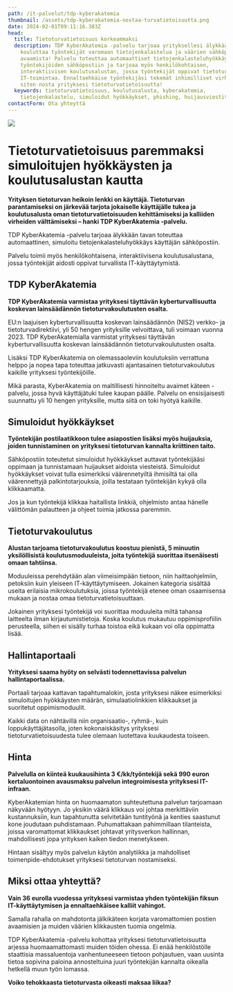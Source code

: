 ```yaml
---
path: /it-palvelut/tdp-kyberakatemia
thumbnail: /assets/tdp-kyberakatemia-nostaa-turvatietoisuutta.png
date: 2024-02-01T09:11:16.383Z
head:
  title: Tietoturvatietoisuus korkeammaksi
  description: TDP KyberAkatemia -palvelu tarjoaa yrityksellesi älykkään alustan
    kouluttaa työntekijät varomaan tietojenkalastelua ja väärien sähköpostien
    avaamista! Palvelu toteuttaa automaattiset tietojenkalasteluhyökkäykset
    työntekijöiden sähköpostiin ja tarjoaa myös henkilökohtaisen,
    interaktiivisen koulutusalustan, jossa työntekijät oppivat tietoturvallista
    IT-toimintaa. Ennaltaehkäise työntekijäsi tekemät inhimilliset virheet ja
    siten nosta yrityksesi tietoturvatietoisuutta!
  keywords: tietoturvatietoisuus, koulutusalusta, kyberakatemia,
    tietojenkalastelu, simuloidut hyökkäykset, phishing, huijausviestit
contactForm: Ota yhteyttä
---
```

![](/assets/tdp-kyberakatemia-nostaa-turvatietoisuutta.png)

# Tietoturvatietoisuus paremmaksi simuloitujen hyökkäysten ja koulutusalustan kautta

**Yrityksen tietoturvan heikoin lenkki on käyttäjä. Tietoturvan parantamiseksi on järkevää tarjota jokaiselle käyttäjälle tukea ja koulutusalusta oman tietoturvatietoisuuden kehittämiseksi ja kalliiden virheiden välttämiseksi – hanki TDP KyberAkatemia -palvelu.**

TDP KyberAkatemia -palvelu tarjoaa älykkään tavan toteuttaa automaattinen, simuloitu tietojenkalasteluhyökkäys käyttäjän sähköpostiin.

Palvelu toimii myös henkilökohtaisena, interaktiivisena koulutusalustana, jossa työntekijät aidosti oppivat turvallista IT-käyttäytymistä.

## T﻿DP KyberAkatemia

**TDP KyberAkatemia varmistaa yrityksesi täyttävän kyberturvallisuutta koskevan lainsäädännön tietoturvakoulutusten osalta.**

EU:n laajuisen kyberturvallisuutta koskevan lainsäädännön (NIS2) verkko- ja tietoturvadirektiivi, yli 50 hengen yrityksille velvoittava, tuli voimaan vuonna 2023. TDP KyberAkatemialla varmistat yrityksesi täyttävän kyberturvallisuutta koskevan lainsäädännön tietoturvakoulutusten osalta.

Lisäksi TDP KyberAkatemia on olemassaoleviin koulutuksiin verrattuna helppo ja nopea tapa toteuttaa jatkuvasti ajantasainen tietoturvakoulutus kaikille yrityksesi työntekijöille. 

Mikä parasta, KyberAkatemia on maltillisesti hinnoiteltu avaimet käteen -palvelu, jossa hyvä käyttäjätuki tulee kaupan päälle. Palvelu on ensisijaisesti suunnattu yli 10 hengen yrityksille, mutta siitä on toki hyötyä kaikille.

## S﻿imuloidut hyökkäykset

**Työntekijän postilaatikkoon tulee asiapostien lisäksi myös huijauksia, joiden tunnistaminen on yrityksesi tietoturvan kannalta kriittinen taito.** 

Sähköpostiin toteutetut simuloidut hyökkäykset auttavat työntekijääsi oppimaan ja tunnistamaan huijaukset aidoista viesteistä. Simuloidut hyökkäykset voivat tulla esimerkiksi väärennetyiltä ihmisiltä tai olla väärennettyjä palkintotarjouksia, joilla testataan työntekijän kykyä olla klikkaamatta. 

Jos ja kun työntekijä klikkaa haitallista linkkiä, ohjelmisto antaa hänelle välittömän palautteen ja ohjeet toimia jatkossa paremmin.

## T﻿ietoturvakoulutus

**Alustan tarjoama tietoturvakoulutus koostuu pienistä, 5 minuutin yksilöllisistä koulutusmoduuleista, joita työntekijä suorittaa itsenäisesti omaan tahtiinsa.**

Moduuleissa perehdytään alan viimeisimpään tietoon, niin haittaohjelmiin, petoksiin kuin yleiseen IT-käyttäytymiseen. Jokainen kategoria sisältää useita erilaisia mikrokoulutuksia, joissa työntekijä etenee oman osaamisensa mukaan ja nostaa omaa tietoturvatietoisuuttaan.

Jokainen yrityksesi työntekijä voi suorittaa moduuleita miltä tahansa laitteelta ilman kirjautumistietoja. Koska koulutus mukautuu oppimisprofiilin perusteella, siihen ei sisälly turhaa toistoa eikä kukaan voi olla oppimatta lisää.

## H﻿allintaportaali

**Yrityksesi saama hyöty on selvästi todennettavissa palvelun hallintaportaalissa.** 

Portaali tarjoaa kattavan tapahtumalokin, josta yrityksesi näkee esimerkiksi simuloitujen hyökkäysten määrän, simulaatiolinkkien klikkaukset ja suoritetut oppimismoduulit. 

Kaikki data on nähtävillä niin organisaatio-, ryhmä-, kuin loppukäyttäjätasolla, joten kokonaiskäsitys yrityksesi tietoturvatietoisuudesta tulee olemaan luotettava kuukaudesta toiseen.

## H﻿inta

**Palvelulla on kiinteä kuukausihinta 3 €/kk/työntekijä sekä 990 euron kertaluontoinen avausmaksu palvelun integroimisesta yrityksesi IT-infraan.**

KyberAkatemian hinta on huomaamaton suhteutettuna palvelun tarjoamaan näkyvään hyötyyn. Jo yksikin väärä klikkaus voi johtaa merkittäviin kustannuksiin, kun tapahtunutta selvitetään tuntityönä ja kenties saastunut kone joudutaan puhdistamaan. Puhumattakaan pahimmillaan tilanteista, joissa varomattomat klikkaukset johtavat yritysverkon hallinnan, mahdollisesti jopa yrityksen kaiken tiedon menetykseen. 

H﻿intaan sisältyy myös palvelun käytön analytiikka  ja mahdolliset toimenpide-ehdotukset yrityksesi tietoturvan nostamiseksi.

## M﻿iksi ottaa yhteyttä?

**Vain 36 eurolla vuodessa yrityksesi varmistaa yhden työntekijän fiksun IT-käyttäytymisen ja ennaltaehkäisee kalliit vahingot.**

Samalla rahalla on mahdotonta jälkikäteen korjata varomattomien postien avaamisien ja muiden väärien klikkausten tuomia ongelmia.

TDP KyberAkatemia -palvelu kohottaa yrityksesi tietoturvatietoisuutta arjessa huomaamattomasti muiden töiden ohessa. Ei enää henkilöstölle staattisia massaluentoja vanhentuneeseen tietoon pohjautuen, vaan uusinta tietoa sopivina paloina annosteltuina juuri työntekijän kannalta oikealla hetkellä muun työn lomassa.

**V﻿oiko tehokkaasta tietoturvasta oikeasti maksaa liikaa?**